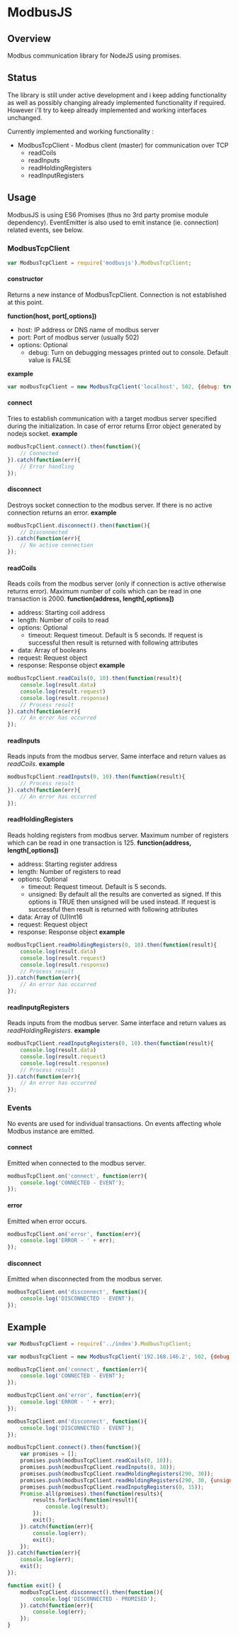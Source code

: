 # ModbusJS
## Overview
Modbus communication library for NodeJS using promises. 
## Status
The library is still under active development and i keep adding functionality as well as possibly changing already implemented functionality if required. However i'll try to keep already implemented and working interfaces unchanged.

Currently implemented and working functionality :

*   ModbusTcpClient - Modbus client (master) for communication over TCP 
    *   readCoils
    *   readInputs
    *   readHoldingRegisters
    *   readInputRegisters

## Usage
ModbusJS is using ES6 Promises (thus no 3rd party promise module dependency). EventEmitter is also used to emit instance (ie. connection) related events, see below.
### ModbusTcpClient
```javascript
var ModbusTcpClient = require('modbusjs').ModbusTcpClient;
```
#### constructor

Returns a new instance of ModbusTcpClient. Connection is not established at this point.

**function(host, port[,options])**

*   host: IP address or DNS name of modbus server
*   port: Port of modbus server (usually 502)
*   options: Optional
    *   debug: Turn on debugging messages printed out to console. Default value is FALSE

**example**
```javascript
var modbusTcpClient = new ModbusTcpClient('localhost', 502, {debug: true})
```
#### connect
Tries to establish communication with a target modbus server specified during the initialization. In case
of error returns Error object generated by nodejs socket.
**example**
```javascript
modbusTcpClient.connect().then(function(){
    // Connected
}).catch(function(err){
    // Error handling
});
```
#### disconnect
Destroys socket connection to the modbus server. If there is no active connection returns an error.
**example**
```javascript
modbusTcpClient.disconnect().then(function(){
    // Disconnected
}).catch(function(err){
    // No active connection
});
```
#### readCoils
Reads coils from the modbus server (only if connection is active otherwise returns error). Maximum number of coils
which can be read in one transaction is 2000.
**function(address, length[,options])**
*   address: Starting coil address
*   length: Number of coils to read
*   options: Optional
    *   timeout: Request timeout. Default is 5 seconds.
If request is successful then result is returned with following attributes
*   data: Array of booleans
*   request: Request object
*   response: Response object
**example**
```javascript
modbusTcpClient.readCoils(0, 10).then(function(result){
    console.log(result.data)
    console.log(result.request)
    console.log(result.response)
    // Process result
}).catch(function(err){
    // An error has occurred
});
```
#### readInputs
Reads inputs from the modbus server. Same interface and return values as *readCoils*.
**example**
```javascript
modbusTcpClient.readInputs(0, 10).then(function(result){
    // Process result
}).catch(function(err){
    // An error has occurred
});
```
#### readHoldingRegisters
Reads holding registers from modbus server. Maximum number of registers which can be read in one transaction is 125.
**function(address, length[,options])**
*   address: Starting register address
*   length: Number of registers to read
*   options: Optional
    *   timeout: Request timeout. Default is 5 seconds.
    *   unsigned: By default all the results are converted as signed. If this options is TRUE then unsigned will be used instead.
If request is successful then result is returned with following attributes
*   data: Array of (U)Int16
*   request: Request object
*   response: Response object
**example**
```javascript
modbusTcpClient.readHoldingRegisters(0, 10).then(function(result){
    console.log(result.data)
    console.log(result.request)
    console.log(result.response)
    // Process result
}).catch(function(err){
    // An error has occurred
});
```
#### readInputgRegisters
Reads inputs from the modbus server. Same interface and return values as *readHoldingRegisters*.
**example**
```javascript
modbusTcpClient.readInputgRegisters(0, 10).then(function(result){
    console.log(result.data)
    console.log(result.request)
    console.log(result.response)
    // Process result
}).catch(function(err){
    // An error has occurred
});
```
### Events
No events are used for individual transactions. On events affecting whole Modbus instance are emitted.
#### connect
Emitted when connected to the modbus server.
```javascript
modbusTcpClient.on('connect', function(err){
    console.log('CONNECTED - EVENT');
});
```
#### error
Emitted when error occurs.
```javascript
modbusTcpClient.on('error', function(err){
    console.log('ERROR - ' + err);
});
```
#### disconnect
Emitted when disconnected from the modbus server.
```javascript
modbusTcpClient.on('disconnect', function(){
    console.log('DISCONNECTED - EVENT');
});
```
## Example
```javascript
var ModbusTcpClient = require('../index').ModbusTcpClient;

var modbusTcpClient = new ModbusTcpClient('192.168.146.2', 502, {debug: true});

modbusTcpClient.on('connect', function(err){
    console.log('CONNECTED - EVENT');
});

modbusTcpClient.on('error', function(err){
    console.log('ERROR - ' + err);
});

modbusTcpClient.on('disconnect', function(){
    console.log('DISCONNECTED - EVENT');
});

modbusTcpClient.connect().then(function(){
    var promises = [];
    promises.push(modbusTcpClient.readCoils(0, 10));
    promises.push(modbusTcpClient.readInputs(0, 10));
    promises.push(modbusTcpClient.readHoldingRegisters(290, 30));
    promises.push(modbusTcpClient.readHoldingRegisters(290, 30, {unsigned: true}));
    promises.push(modbusTcpClient.readInputgRegisters(0, 15));
    Promise.all(promises).then(function(results){
        results.forEach(function(result){
            console.log(result);
        });
        exit();
    }).catch(function(err){
        console.log(err);
        exit();
    });
}).catch(function(err){
    console.log(err);
    exit();
});

function exit() {
    modbusTcpClient.disconnect().then(function(){
        console.log('DISCONNECTED - PROMISED');
    }).catch(function(err){
        console.log(err);
    });
}
```
